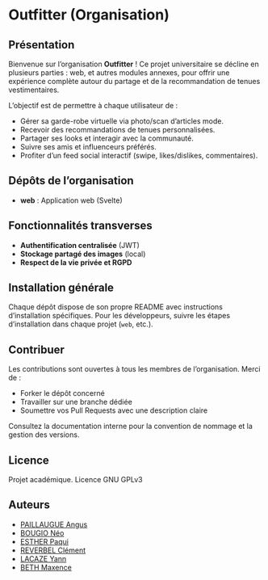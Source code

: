 # Outfitter (Organisation)

## Présentation

Bienvenue sur l’organisation **Outfitter** !
Ce projet universitaire se décline en plusieurs parties : web, et autres modules annexes, pour offrir une expérience complète autour du partage et de la recommandation de tenues vestimentaires.

L’objectif est de permettre à chaque utilisateur de :
- Gérer sa garde-robe virtuelle via photo/scan d’articles mode.
- Recevoir des recommandations de tenues personnalisées.
- Partager ses looks et interagir avec la communauté.
- Suivre ses amis et influenceurs préférés.
- Profiter d’un feed social interactif (swipe, likes/dislikes, commentaires).

## Dépôts de l’organisation

- **web** : Application web (Svelte)

## Fonctionnalités transverses

- **Authentification centralisée** (JWT)
- **Stockage partagé des images** (local)
- **Respect de la vie privée et RGPD**

## Installation générale

Chaque dépôt dispose de son propre README avec instructions d’installation spécifiques.
Pour les développeurs, suivre les étapes d’installation dans chaque projet (`web`, etc.).

## Contribuer

Les contributions sont ouvertes à tous les membres de l’organisation.
Merci de :
- Forker le dépôt concerné
- Travailler sur une branche dédiée
- Soumettre vos Pull Requests avec une description claire

Consultez la documentation interne pour la convention de nommage et la gestion des versions.

## Licence

Projet académique.
Licence GNU GPLv3

## Auteurs

- [PAILLAUGUE Angus](https://github.com/Angus-Paillaugue)
- [BOUGIO Néo](https://github.com/NeoEtIchiro)
- [ESTHER Paqui](https://github.com/Paquies)
- [REVERBEL Clément](https://github.com/ClementReverbel)
- [LACAZE Yann](https://github.com/ShowYL)
- [BETH Maxence](https://github.com/Spleedz)
